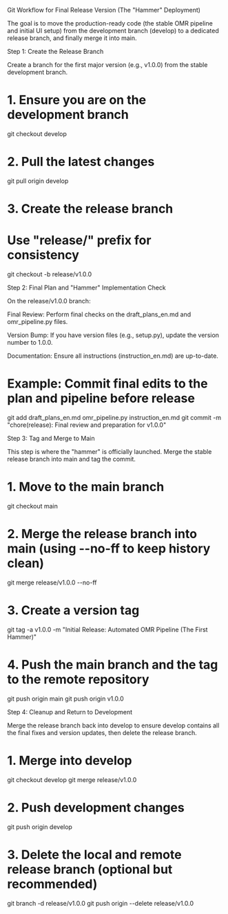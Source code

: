 Git Workflow for Final Release Version (The "Hammer" Deployment)

The goal is to move the production-ready code (the stable OMR pipeline and initial UI setup) from the development branch (develop) to a dedicated release branch, and finally merge it into main.

Step 1: Create the Release Branch

Create a branch for the first major version (e.g., v1.0.0) from the stable development branch.

# 1. Ensure you are on the development branch
git checkout develop

# 2. Pull the latest changes
git pull origin develop

# 3. Create the release branch
# Use "release/" prefix for consistency
git checkout -b release/v1.0.0


Step 2: Final Plan and "Hammer" Implementation Check

On the release/v1.0.0 branch:

Final Review: Perform final checks on the draft_plans_en.md and omr_pipeline.py files.

Version Bump: If you have version files (e.g., setup.py), update the version number to 1.0.0.

Documentation: Ensure all instructions (instruction_en.md) are up-to-date.

# Example: Commit final edits to the plan and pipeline before release
git add draft_plans_en.md omr_pipeline.py instruction_en.md
git commit -m "chore(release): Final review and preparation for v1.0.0"


Step 3: Tag and Merge to Main

This step is where the "hammer" is officially launched. Merge the stable release branch into main and tag the commit.

# 1. Move to the main branch
git checkout main

# 2. Merge the release branch into main (using --no-ff to keep history clean)
git merge release/v1.0.0 --no-ff

# 3. Create a version tag
git tag -a v1.0.0 -m "Initial Release: Automated OMR Pipeline (The First Hammer)"

# 4. Push the main branch and the tag to the remote repository
git push origin main
git push origin v1.0.0


Step 4: Cleanup and Return to Development

Merge the release branch back into develop to ensure develop contains all the final fixes and version updates, then delete the release branch.

# 1. Merge into develop
git checkout develop
git merge release/v1.0.0

# 2. Push development changes
git push origin develop

# 3. Delete the local and remote release branch (optional but recommended)
git branch -d release/v1.0.0
git push origin --delete release/v1.0.0
